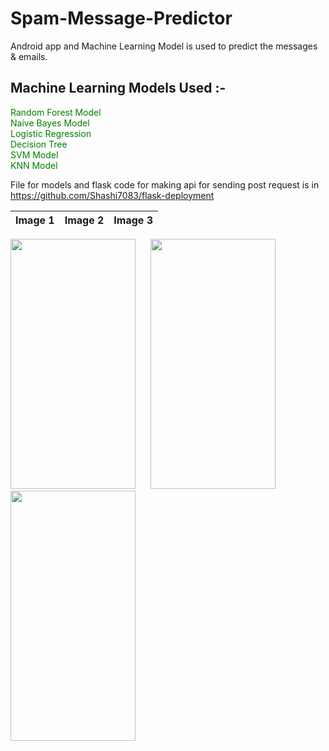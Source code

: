 
# Spam-Message-Predictor
Android app and Machine Learning Model is used to predict the messages & emails.
## Machine Learning Models Used :-
<font color="green"> Random Forest Model<br></font>
<font color="green"> Naive Bayes Model<br></font>
<font color="green"> Logistic Regression<br></font>
<font color="green"> Decision Tree<br></font>
<font color="green"> SVM Model<br></font>
<font color="green"> KNN Model<br></font>

File for models and flask code for making api for sending post request is in <font color="blue">https://github.com/Shashi7083/flask-deployment</font>


|                    Image 1                   |                    Image 2                           |                             Image 3                          |
| -------------------------------------------- | ---------------------------------------------------- | ------------------------------------------------------------ |

<img src="https://github.com/Shashi7083/Spam-Message-Predictor/assets/88765330/cbd96ee6-247a-4310-9135-69e75ff1044c" width="200" height="400" style="margin-right: 20px;">
<img src="https://github.com/Shashi7083/Spam-Message-Predictor/assets/88765330/75f16a3c-666a-41f6-aedf-9f41c24192db" width="200" height="400" style="margin-right: 20px;">
<img src="https://github.com/Shashi7083/Spam-Message-Predictor/assets/88765330/9160e8b3-1e44-4ef6-a62b-ea39a4fdb820" width="200" height="400" style="margin-right: 20px;">

